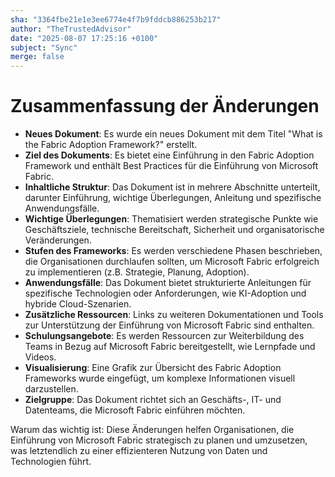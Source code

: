 ```yaml
---
sha: "3364fbe21e1e3ee6774e4f7b9fddcb886253b217"
author: "TheTrustedAdvisor"
date: "2025-08-07 17:25:16 +0100"
subject: "Sync"
merge: false
---
```


# Zusammenfassung der Änderungen

- **Neues Dokument**: Es wurde ein neues Dokument mit dem Titel "What is the Fabric Adoption Framework?" erstellt.
- **Ziel des Dokuments**: Es bietet eine Einführung in den Fabric Adoption Framework und enthält Best Practices für die Einführung von Microsoft Fabric.
- **Inhaltliche Struktur**: Das Dokument ist in mehrere Abschnitte unterteilt, darunter Einführung, wichtige Überlegungen, Anleitung und spezifische Anwendungsfälle.
- **Wichtige Überlegungen**: Thematisiert werden strategische Punkte wie Geschäftsziele, technische Bereitschaft, Sicherheit und organisatorische Veränderungen.
- **Stufen des Frameworks**: Es werden verschiedene Phasen beschrieben, die Organisationen durchlaufen sollten, um Microsoft Fabric erfolgreich zu implementieren (z.B. Strategie, Planung, Adoption).
- **Anwendungsfälle**: Das Dokument bietet strukturierte Anleitungen für spezifische Technologien oder Anforderungen, wie KI-Adoption und hybride Cloud-Szenarien.
- **Zusätzliche Ressourcen**: Links zu weiteren Dokumentationen und Tools zur Unterstützung der Einführung von Microsoft Fabric sind enthalten.
- **Schulungsangebote**: Es werden Ressourcen zur Weiterbildung des Teams in Bezug auf Microsoft Fabric bereitgestellt, wie Lernpfade und Videos.
- **Visualisierung**: Eine Grafik zur Übersicht des Fabric Adoption Frameworks wurde eingefügt, um komplexe Informationen visuell darzustellen.
- **Zielgruppe**: Das Dokument richtet sich an Geschäfts-, IT- und Datenteams, die Microsoft Fabric einführen möchten.

Warum das wichtig ist: Diese Änderungen helfen Organisationen, die Einführung von Microsoft Fabric strategisch zu planen und umzusetzen, was letztendlich zu einer effizienteren Nutzung von Daten und Technologien führt.

